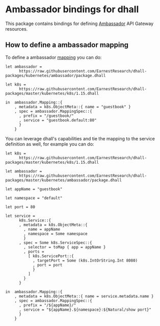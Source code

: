 # Ambassador bindings for dhall

This package contains bindings for defining [Ambassador](https://getambassador.io) API Gateway resources.

## How to define a ambassador mapping
To define a ambassador [mapping](https://www.getambassador.io/reference/mappings/) you can do:

```dhall
let ambassador =
      https://raw.githubusercontent.com/EarnestResearch/dhall-packages/kubernetes/ambassador/package.dhall

let k8s =
      https://raw.githubusercontent.com/EarnestResearch/dhall-packages/master/kubernetes/k8s/1.15.dhall

in  ambassador.Mapping::{
    , metadata = k8s.ObjectMeta::{ name = "guestbook" }
    , spec = ambassador.MappingSpec::{
      , prefix = "/guestbook/"
      , service = "guestbook.default:80"
      }
    }

```

You can leverage dhall's capabilities and tie the mapping to the service definition as well, for example you can do:

```dhall
let k8s =
      https://raw.githubusercontent.com/EarnestResearch/dhall-packages/master/kubernetes/k8s/1.15.dhall

let ambassador =
      https://raw.githubusercontent.com/EarnestResearch/dhall-packages/master/kubernetes/ambassador/package.dhall

let appName = "guestbook"

let namespace = "default"

let port = 80

let service =
      k8s.Service::{
      , metadata = k8s.ObjectMeta::{
        , name = appName
        , namespace = Some namespace
        }
      , spec = Some k8s.ServiceSpec::{
        , selector = toMap { app = appName }
        , ports =
          [ k8s.ServicePort::{
            , targetPort = Some (k8s.IntOrString.Int 8080)
            , port = port
            }
          ]
        }
      }

in  ambassador.Mapping::{
    , metadata = k8s.ObjectMeta::{ name = service.metadata.name }
    , spec = ambassador.MappingSpec::{
      , prefix = "/${appName}/"
      , service = "${appName}.${namespace}:${Natural/show port}"
      }
    }

```